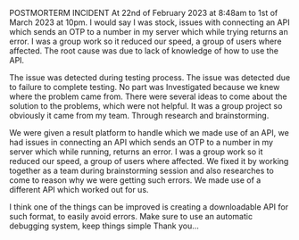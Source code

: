 POSTMORTERM INCIDENT
At 22nd of February 2023 at 8:48am to 1st of March 2023 at 10pm.
I would say I was stock, issues with connecting an API which sends an OTP to a number in my server which while trying returns an error. I was a group work so it reduced our speed, a group of users where affected. 
The root cause was due to lack of knowledge of how to use the API.

The issue was detected during testing process.
The issue was detected due to failure to complete testing.
No part was Investigated because we knew where the problem came from.
There were several ideas to come about the solution to the problems, which were not helpful.
It was a group project so obviously it came from my team.
Through research and brainstorming.

We were given a result platform to handle which we made use of an API, we had issues in connecting an API which sends an OTP to a number in my server which while running, returns an error. I was a group work so it reduced our speed, a group of users where affected. 
We fixed it by working together as a team during brainstorming session and also researches to come to reason why we were getting such errors. We made use of a different API which worked out for us.

I think one of the things can be improved is creating a downloadable API for such format, to easily avoid errors.
Make sure to use an automatic debugging system, keep things simple
 Thank you…

